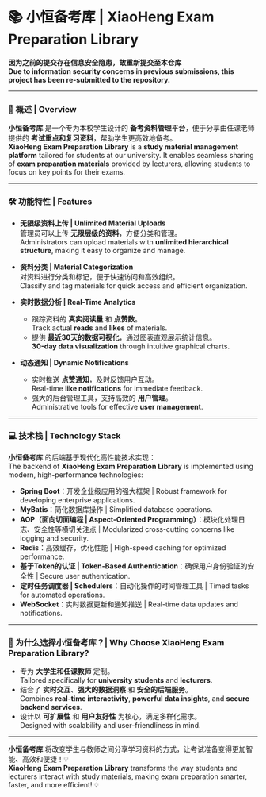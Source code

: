 # 📚 小恒备考库 | XiaoHeng Exam Preparation Library  

**因为之前的提交存在信息安全隐患，故重新提交至本仓库**  
**Due to information security concerns in previous submissions, this project has been re-submitted to the repository.**

---

### 🌟 概述 | Overview  
**小恒备考库** 是一个专为本校学生设计的 **备考资料管理平台**，便于分享由任课老师提供的 **考试重点和复习资料**，帮助学生更高效地备考。  
**XiaoHeng Exam Preparation Library** is a **study material management platform** tailored for students at our university. It enables seamless sharing of **exam preparation materials** provided by lecturers, allowing students to focus on key points for their exams.

---

### 🛠️ 功能特性 | Features  
- **无限级资料上传 | Unlimited Material Uploads**  
  管理员可以上传 **无限层级的资料**，方便分类和管理。  
  Administrators can upload materials with **unlimited hierarchical structure**, making it easy to organize and manage.

- **资料分类 | Material Categorization**  
  对资料进行分类和标记，便于快速访问和高效组织。  
  Classify and tag materials for quick access and efficient organization.

- **实时数据分析 | Real-Time Analytics**  
  - 跟踪资料的 **真实阅读量** 和 **点赞数**。  
    Track actual **reads** and **likes** of materials.  
  - 提供 **最近30天的数据可视化**，通过图表直观展示统计信息。  
    **30-day data visualization** through intuitive graphical charts.

- **动态通知 | Dynamic Notifications**  
  - 实时推送 **点赞通知**，及时反馈用户互动。  
    Real-time **like notifications** for immediate feedback.  
  - 强大的后台管理工具，支持高效的 **用户管理**。  
    Administrative tools for effective **user management**.

---

### 💻 技术栈 | Technology Stack  
**小恒备考库** 的后端基于现代化高性能技术实现：  
The backend of **XiaoHeng Exam Preparation Library** is implemented using modern, high-performance technologies:  
- **Spring Boot**：开发企业级应用的强大框架 | Robust framework for developing enterprise applications.  
- **MyBatis**：简化数据库操作 | Simplified database operations.  
- **AOP（面向切面编程 | Aspect-Oriented Programming）**：模块化处理日志、安全性等横切关注点 | Modularized cross-cutting concerns like logging and security.  
- **Redis**：高效缓存，优化性能 | High-speed caching for optimized performance.  
- **基于Token的认证 | Token-Based Authentication**：确保用户身份验证的安全性 | Secure user authentication.  
- **定时任务调度器 | Schedulers**：自动化操作的时间管理工具 | Timed tasks for automated operations.  
- **WebSocket**：实时数据更新和通知推送 | Real-time data updates and notifications.

---

### 🚀 为什么选择小恒备考库？| Why Choose XiaoHeng Exam Preparation Library?  
- 专为 **大学生和任课教师** 定制。  
  Tailored specifically for **university students** and **lecturers**.  
- 结合了 **实时交互**、**强大的数据洞察** 和 **安全的后端服务**。  
  Combines **real-time interactivity**, **powerful data insights**, and **secure backend services**.  
- 设计以 **可扩展性** 和 **用户友好性** 为核心，满足多样化需求。  
  Designed with scalability and user-friendliness in mind.

---

**小恒备考库** 将改变学生与教师之间分享学习资料的方式，让考试准备变得更加智能、高效和便捷！💡  
**XiaoHeng Exam Preparation Library** transforms the way students and lecturers interact with study materials, making exam preparation smarter, faster, and more efficient! 💡
